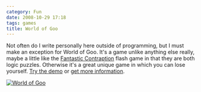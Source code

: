 ```yaml
---
category: Fun
date: 2008-10-29 17:18
tags: games
title: World of Goo
---
```


Not often do I write personally here outside of programming, but I must
make an exception for World of Goo. It's a game unlike anything else
really, maybe a little like the [Fantastic
Contraption](http://fantasticcontraption.com/) flash game in that they
are both logic puzzles. Otherwise it's a great unique game in which you
can lose yourself. [Try the
demo](http://media.beanstalkgames.com.s3.amazonaws.com/demos/wog/WorldOfGooDemo_Setup5.exe)
or [get more information](http://www.theworldofgoo.com/).

[![World of Goo](http://media.bensnider.com/images/wog-1.jpg)](http://www.worldofgoo.com/)
